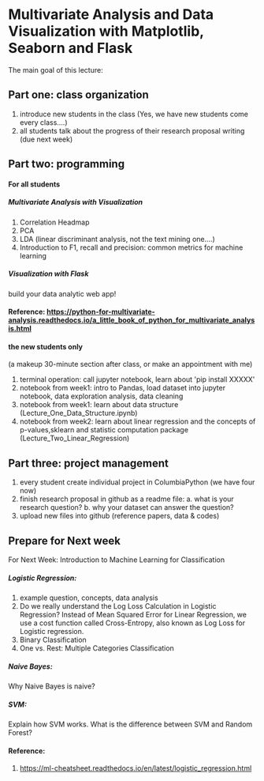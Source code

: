 # Multivariate Analysis and Data Visualization with Matplotlib, Seaborn and Flask

The main goal of this lecture:

## Part one: class organization
1. introduce new students in the class (Yes, we have new students come every class....)
2. all students talk about the progress of their research proposal writing (due next week)

## Part two: programming

#### For all students

##### Multivariate Analysis with Visualization
1. Correlation Headmap
2. PCA
3. LDA (linear discriminant analysis, not the text mining one....)
4. Introduction to F1, recall and precision: common metrics for machine learning

##### Visualization with Flask
build your data analytic web app!

#### Reference: https://python-for-multivariate-analysis.readthedocs.io/a_little_book_of_python_for_multivariate_analysis.html

#### the new students only 
(a makeup 30-minute section after class, or make an appointment with me)

1. terminal operation: call jupyter notebook, learn about 'pip install XXXXX'
2. notebook from week1: intro to Pandas, load dataset into jupyter notebook, data exploration analysis, data cleaning
3. notebook from week1: learn about data structure (Lecture_One_Data_Structure.ipynb)
4. notebook from week2: learn about linear regression and the concepts of p-values,sklearn and statistic computation package (Lecture_Two_Linear_Regression)

## Part three: project management
 
1. every student create individual project in ColumbiaPython (we have four now)
2. finish research proposal in github as a readme file: a. what is your research question? b. why your dataset can answer the question?
3. upload new files into github (reference papers, data & codes)


## Prepare for Next week
For Next Week: Introduction to Machine Learning for Classification

##### Logistic Regression: 
1. example question, concepts, data analysis
2. Do we really understand the Log Loss Calculation in Logistic Regression? Instead of Mean Squared Error for Linear Regression, we use a cost function called Cross-Entropy, also known as Log Loss for Logistic regression.
3. Binary Classification
4. One vs. Rest: Multiple Categories Classification

##### Naive Bayes:
Why Naive Bayes is naive?

##### SVM: 
Explain how SVM works.
What is the difference between SVM and Random Forest?


#### Reference: 
1. https://ml-cheatsheet.readthedocs.io/en/latest/logistic_regression.html
